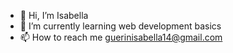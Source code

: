 - 👋 Hi, I’m Isabella
- 🌱 I’m currently learning web development basics
- 📫 How to reach me guerinisabella14@gmail.com

<!---
IsabellaBB14/IsabellaBB14 is a ✨ special ✨ repository because its `README.md` (this file) appears on your GitHub profile.
You can click the Preview link to take a look at your changes.
--->

